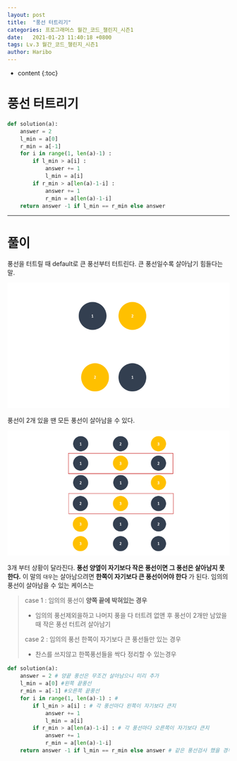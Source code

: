 ```yaml
---
layout: post
title:  "풍선 터트리기"
categories: 프로그래머스 월간_코드_챌린지_시즌1
date:   2021-01-23 11:40:18 +0800
tags: Lv.3 월간_코드_챌린지_시즌1
author: Haribo
---
```


* content
{:toc}
# 풍선 터트리기

```python
def solution(a):
    answer = 2
    l_min = a[0]
    r_min = a[-1]
    for i in range(1, len(a)-1) :
        if l_min > a[i] :
            answer += 1
            l_min = a[i]
        if r_min > a[len(a)-1-i] :
            answer += 1
            r_min = a[len(a)-1-i]
    return answer -1 if l_min == r_min else answer
```

---









# 풀이

풍선을 터트릴 때 default로 큰 풍선부터 터트린다. 큰 풍선일수록 살아남기 힘들다는말.

![](/images/ballon/case2.png)

풍선이 2개 있을 땐 모든 풍선이 살아남을 수 있다.

![](/images/ballon/case3.png)

3개 부터 상황이 달라진다. **풍선 양옆이 자기보다 작은 풍선이면 그 풍선은 살아남지 못한다.** 이 말의 `대우`는 살아남으려면 **한쪽이 자기보다 큰 풍선이어야 한다** 가 된다. 임의의 풍선이 살아남을 수 있는 케이스는

> case 1 : 임의의 풍선이 **양쪽 끝에 박혀있는 경우**
>
> - 임의의 풍선제외을하고 나머지 풍을 다 터트려 없앤 후 풍선이 2개만 남았을 때 작은 풍선 터트려 살아남기
>
> case 2 : 임의의 풍선 한쪽이 자기보다 큰 풍선들만 있는 경우
>
> * 찬스를 쓰지않고 한쪽풍선들을 싹다 정리할 수 있는경우

```python
def solution(a):
    answer = 2 # 양끝 풍선은 무조건 살아남으니 미리 추가
    l_min = a[0] #왼쪽 끝풍선
    r_min = a[-1] #오른쪽 끝풍선
    for i in range(1, len(a)-1) : # 
        if l_min > a[i] : # 각 풍선마다 왼쪽이 자기보다 큰지
            answer += 1
            l_min = a[i]
        if r_min > a[len(a)-1-i] : # 각 풍선마다 오른쪽이 자기보다 큰지
            answer += 1
            r_min = a[len(a)-1-i]
    return answer -1 if l_min == r_min else answer # 같은 풍선검사 했을 경우 -1
```

